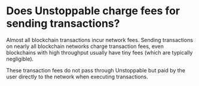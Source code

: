 # Does Unstoppable charge fees for sending transactions?

Almost all blockchain transactions incur network fees. Sending transactions on nearly all blockchain networks charge transaction fees, even blockchains with high throughput usually have tiny fees (which are typically negligible).

These transaction fees do not pass through Unstoppable but paid by the user directly to the network when executing transactions.


